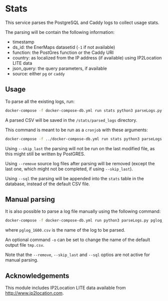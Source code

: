 # Stats

This service parses the PostgreSQL and Caddy logs to collect usage stats.

The parsing will be contain the following information:

- timestamp
- ds_id: the EnerMaps datasetid (`-1` if not available)
- function: the PostGres function or the Caddy URI
- country: as localized from the IP address (if available) using IP2Location LITE data
- json_query: the query parameters, if available
- source: either `pg` or `caddy`


## Usage

To parse all the existing logs, run:

```bash
docker-compose -f docker-compose-db.yml run stats python3 parseLogs.py
```

A parsed CSV will be saved in the `/stats/parsed_logs` directory.

This command is meant to be run as a `cronjob` with these arguments:

```bash
docker-compose -f ../docker-compose-db.yml run stats python3 parseLogs.py --skip_last --sql --remove
```

Using `--skip_last`  the parsing will not be run on the last modified file, as this might still be written by PostGRES.

Using `--remove` source log files after parsing will be removed (except the last one, which might not be completed, if using `--skip_last`).

Using `--sql` the parsing will be appended into the `stats` table in the database, instead of the default CSV file.

## Manual parsing

It is also possible to parse a log file manually using the following command:

```bash
docker-compose -f docker-compose-db.yml run python3 parseLogs.py pglog_1600.csv
```

where `pglog_1600.csv` is the name of the log to be parsed.

An optional command `-o` can be set to change the name of the default output file `tmp.csv`.

Note that the `--remove`, `--skip_last` and `--sql` optios are not active for manual parsing.


## Acknowledgements
This module includes IP2Location LITE data available from http://www.ip2location.com.
